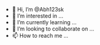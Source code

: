 - 👋 Hi, I’m @Abh123sk
- 👀 I’m interested in ...
- 🌱 I’m currently learning ...
- 💞️ I’m looking to collaborate on ...
- 📫 How to reach me ...

<!---
Abh123sk/Abh123sk is a ✨ special ✨ repository because its `README.md` (this file) appears on your GitHub profile.
You can click the Preview link to take a look at your changes.
--->
